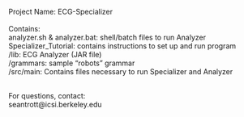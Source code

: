 Project Name: ECG-Specializer  <br>
<br>
Contains: <br>
analyzer.sh & analyzer.bat: shell/batch files to run Analyzer <br>
Specializer_Tutorial: contains instructions to set up and run program <br>
/lib: ECG Analyzer (JAR file) <br>
/grammars: sample “robots” grammar <br>
/src/main: Contains files necessary to run Specializer and Analyzer <br>

<br>
For questions, contact:<br>
seantrott@icsi.berkeley.edu